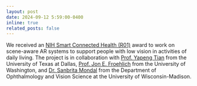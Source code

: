 ```yaml
---
layout: post
date: 2024-09-12 5:59:00-0400
inline: true
related_posts: false
---
```


<i class="fa-solid fa-sack-dollar"></i> We received an [NIH Smart Connected Health (R01)](https://reporter.nih.gov/search/boccWvHx9EyGyKCJyGICQA/project-details/11063313#details) award to work on scene-aware AR systems to support people with low vision in activities of daily living. The project is in collaboration with [Prof. Yapeng Tian](https://www.yapengtian.com/) from the University of Texas at Dallas, [Prof. Jon E. Froehlich](https://jonfroehlich.github.io/) from the University of Washington, and [Dr. Sanbrita Mondal](https://www.ophth.wisc.edu/blog/staff/mondal-sanbrita/) from the Department of Ophthalmology and Vision Science at the University of Wisconsin-Madison.
